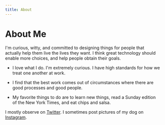 ```yaml
---
title: About
---
```


# About Me

I'm curious, witty, and committed to designing things for people that actually help them live the lives they want. I think great technology should enable more choices, and help people obtain their goals. 

- I love what I do. I'm extremely curious. I have high standards for how we treat one another at work. 

- I find that the best work comes out of circumstances where there are good processes and good people. 

- My favorite things to do are to learn new things, read a Sunday edition of the New York Times, and 
eat chips and salsa.

I mostly observe on [Twitter](https://twitter.com/ruth_buchanan). I sometimes post pictures of my dog on [Instagram](https://www.instagram.com/ruth_buchanan/). 


<br>
<br>
<br>
<br>
<br>










